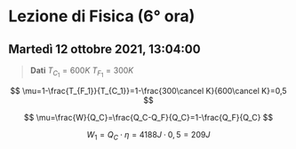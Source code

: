 #  Lezione di Fisica (6° ora)
## Martedì 12 ottobre 2021, 13:04:00
> **Dati**
> $T_{C_1}=600K$
> $T_{F_1}=300K$


$$
\mu=1-\frac{T_{F_1}}{T_{C_1}}=1-\frac{300\cancel K}{600\cancel K}=0,5
$$

$$
\mu=\frac{W}{Q_C}=\frac{Q_C-Q_F}{Q_C}=1-\frac{Q_F}{Q_C}
$$



$$
W_1=Q_C\cdot \eta=4188J\cdot 0,5=209J
$$


<!--stackedit_data:
eyJoaXN0b3J5IjpbLTExODIwODg5NDEsLTIyNjQxMzA0MF19
-->